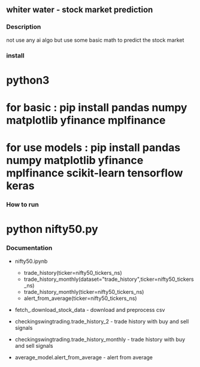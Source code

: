 ## whiter water - stock market prediction

### Description

not use any ai algo but use some basic math to predict the stock market

### install

# python3
# for basic : pip install pandas numpy matplotlib yfinance mplfinance
# for use models : pip install pandas numpy matplotlib yfinance mplfinance scikit-learn tensorflow keras


### How to run
# python nifty50.py


### Documentation
- nifty50.ipynb
    - trade_history(ticker=nifty50_tickers_ns)
    - trade_history_monthly(dataset="trade_history",ticker=nifty50_tickers_ns)
    - trade_history_monthly(ticker=nifty50_tickers_ns) 
    - alert_from_average(ticker=nifty50_tickers_ns)

- fetch_.download_stock_data - download and preprocess csv
- checkingswingtrading.trade_history_2 - trade history with buy and sell signals
- checkingswingtrading.trade_history_monthly - trade history with buy and sell signals
- average_model.alert_from_average - alert from average


